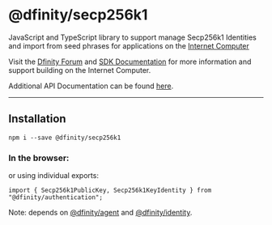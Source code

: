 # @dfinity/secp256k1

JavaScript and TypeScript library to support manage Secp256k1 Identities and import from seed phrases for applications on the [Internet Computer](https://dfinity.org/)

Visit the [Dfinity Forum](https://forum.dfinity.org/) and [SDK Documentation](https://sdk.dfinity.org/docs/index.html) for more information and support building on the Internet Computer.

Additional API Documentation can be found [here](https://agent-js.icp.xyz/secp256k1/index.html).

---

## Installation

```
npm i --save @dfinity/secp256k1
```

### In the browser:

or using individual exports:

```
import { Secp256k1PublicKey, Secp256k1KeyIdentity } from "@dfinity/authentication";
```

Note: depends on [@dfinity/agent](https://www.npmjs.com/package/@dfinity/agent) and
[@dfinity/identity](https://www.npmjs.com/package/@dfinity/identity).

